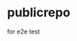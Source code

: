 # publicrepo
for e2e test





























































































































































































































































































































































































































































































































































































































































































































































































































































































































































































































































































































































































































































































































































































































































































































